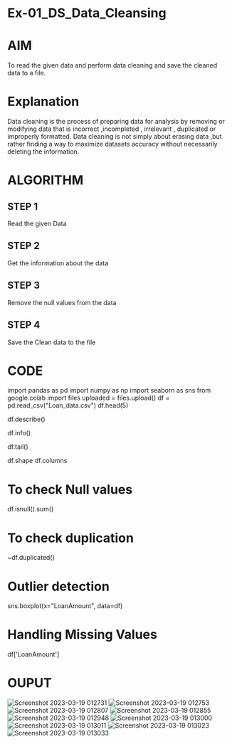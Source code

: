# Ex-01_DS_Data_Cleansing
# AIM
To read the given data and perform data cleaning and save the cleaned data to a file.

# Explanation
Data cleaning is the process of preparing data for analysis by removing or modifying data that is incorrect ,incompleted , irrelevant , duplicated or improperly formatted. Data cleaning is not simply about erasing data ,but rather finding a way to maximize datasets accuracy without necessarily deleting the information.

# ALGORITHM
## STEP 1
Read the given Data

## STEP 2
Get the information about the data

## STEP 3
Remove the null values from the data

## STEP 4
Save the Clean data to the file

# CODE
import pandas as pd
import numpy as np
import seaborn as sns
from google.colab import files
uploaded = files.upload()
df = pd.read_csv("Loan_data.csv")
df.head(5)

df.describe()

df.info()

df.tail()

df.shape
df.columns

# To check Null values
df.isnull().sum()

# To check duplication
~df.duplicated()

# Outlier detection
sns.boxplot(x="LoanAmount", data=df)

# Handling Missing Values
df['LoanAmount']

# OUPUT
![Screenshot 2023-03-19 012731](https://user-images.githubusercontent.com/121115650/226135301-37b45568-4c96-46b0-930f-8b4cc9a06314.png)
![Screenshot 2023-03-19 012753](https://user-images.githubusercontent.com/121115650/226135360-b145f6fd-78cb-4a69-99dc-7bfc3085f3d9.png)
![Screenshot 2023-03-19 012807](https://user-images.githubusercontent.com/121115650/226135376-c48549f5-3920-4f49-a35b-fd42938bc00f.png)
![Screenshot 2023-03-19 012855](https://user-images.githubusercontent.com/121115650/226135416-d15f03df-4341-43cb-bb03-e16388369cde.png)
![Screenshot 2023-03-19 012948](https://user-images.githubusercontent.com/121115650/226135452-64427bf4-e556-4c71-b61d-9961e93f9c10.png)
![Screenshot 2023-03-19 013000](https://user-images.githubusercontent.com/121115650/226135589-ae477eab-bd38-42dc-b993-f3d3083e497a.png)
![Screenshot 2023-03-19 013011](https://user-images.githubusercontent.com/121115650/226135777-21b0db07-34f5-4ffe-affb-763a42bafc66.png)
![Screenshot 2023-03-19 013023](https://user-images.githubusercontent.com/121115650/226135794-475a24db-4674-461d-9979-63d65aede8a0.png)
![Screenshot 2023-03-19 013033](https://user-images.githubusercontent.com/121115650/226135811-fa9b5666-1beb-4143-8818-30b4daa117a8.png)









